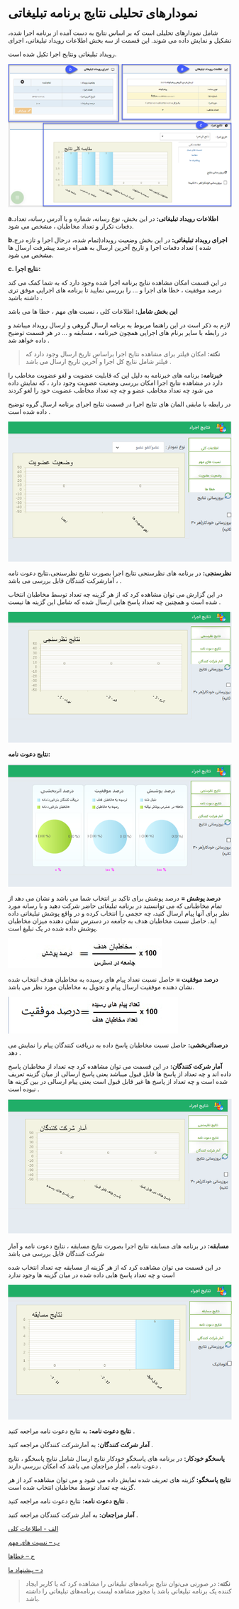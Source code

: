 # نمودارهای تحلیلی نتایج برنامه تبلیغاتی

شامل نمودارهای تحلیلی است که بر اساس نتایج به دست آمده از برنامه اجرا شده، تشکیل و نمایش داده می شوند. این قسمت از سه بخش اطلاعات رویداد تبلیغاتی، اجرای

رویداد تبلیغاتی ونتایج اجرا تکیل شده است.

![](kampein1.png)

**a.اطلاعات رویداد تبلیغاتی:** در این بخش، نوع رسانه، شماره و یا آدرس رسانه، تعداد دفعات تکرار و تعداد مخاطبان ، مشخص می شود.

**b.اجرای رویداد تبلیغاتی:** در این بخش وضعیت رویداد(تمام شده، درحال اجرا و تازه درج شده ) تعداد دفعات اجرا و تاریخ آخرین ارسال به همراه درصد پیشرفت ارسال ها مشخص می شود.

 **c. نتایج اجرا:**

در این قسمت امکان مشاهده نتایج برنامه اجرا شده وجود دارد که به شما کمک می کند درصد موفقیت ، خطا های اجرا و ... را بررسی نمایید تا برنامه های اجرایی موفق تری داشته باشید .

**این بخش شامل:** اطلاعات کلی ، نسبت های مهم ، خطا ها می باشد

لازم به ذکر است در این راهنما مربوط به برنامه ارسال گروهی و ارسال رویداد میباشد و در رابطه با سایر برنام های اجرایی همچون خبرنامه ، مسابقه و ... در هر قسمت توضیح داده خواهد شد .

> **نکته:** امکان فیلتر برای مشاهده نتایج اجرا براساس تاریخ ارسال وجود دارد که فیلتر شامل نتایج کل اجرا و آخرین تاریخ ارسال می باشد .

**خبرنامه:** برنامه های خبرنامه به دلیل این که قابلیت عضویت و لغو عضویت مخاطب را دارد در  مشاهده نتایج اجرا امکان بررسی وضعیت عضویت وجود دارد ، که نمایش داده می شود چه تعداد مخاطب عضو و چه چه تعداد مخاطب عضویت خود را لغو کردند

در رابطه با مابقی المان های نتایج اجرا در قسمت نتایج اجرای برنامه ارسال گروه توضیح داده شده است .

![](25.png)

**نظرسنجی:** در برنامه های نظرسنجی نتایج اجرا بصورت نتایج نظرسنجی،نتایج دعوت نامه ، آمارشرکت کنندگان قابل بررسی می باشد .

  در این گزارش می توان مشاهده کرد که از  هر گزینه چه تعداد توسط مخاطبان انتخاب شده است و همچنین چه تعداد پاسخ هایی ارسال شده که شامل این گزینه ها نیست .

  ![](26.png)

  **نتایج دعوت نامه:**

![](27.png)

**درصد پوشش =** درصد پوشش برای تاکید بر انتخاب شما می باشد و نشان می دهد از تمام مخاطبانی که می توانستید در برنامه تبلیغاتی حاضر شرکت دهید و با رسانه مورد نظر برای آنها پیام ارسال کنید، چه حجمی را انتخاب کرده و در واقع پوشش تبلیغاتی داده اید. حاصل نسبت مخاطبان هدف  به جامعه در دسترس  نشان دهنده میزان مخاطبان پوشش داده شده در یک تبلیغ است.

![](28.jpg)

**درصد موفقیت =** حاصل نسبت تعداد پیام های رسیده به مخاطبان هدف انتخاب شده نشان دهنده موفقیت ارسال پیام و تحویل به مخاطبان مورد نظر می باشد.


![](29.png)

**درصداثربخشی:** حاصل نسبت مخاطبان پاسخ داده به دریافت کنندگان پیام را نمایش می دهد .

**آمار شرکت کنندگان:** در این قسمت می توان مشاهده کرد چه تعداد از مخاطبان پاسخ داده اند و چه تعداد از پاسخ ها قابل قبول میباشد یعنی پاسخ ارسالی از میان گزینه تعریف شده است  و چه تعداد از پاسخ ها غیر قابل قبول است یعنی پیام ارسالی در بین گزینه ها نبوده است .

![](30.png)

**مسابقه:**  در برنامه های مسابقه نتایج اجرا بصورت نتایج مسابقه ، نتایج دعوت نامه و آمار شرکت کنندگان قابل بررسی می باشد

 در این قسمت می توان مشاهده کرد که از هر گزینه از مسابقه چه تعداد انتخاب شده است و چه تعداد پاسخ هایی  داده شده در میان گزینه ها وجود ندارد
 
 ![](31.png)
 
 
 **نتایج دعوت نامه:** به نتایج دعوت نامه مراجعه کنید . 

**آمار شرکت کنندگان:** به آمارشرکت کنندگان مراجعه کنید .


**پاسخگو خودکار:** در برنامه های پاسخگو خودکار نتایج ارسال شامل  نتایج پاسخگو ، نتایج دعوت نامه ، آمار مراجعان می باشد که امکان بررسی دارند .

**نتایج پاسخگو:** گزینه های تعریف شده نمایش  داده می شود و می توان مشاهده کرد از هر گزینه چه تعداد توسط مخاطبان انتخاب شده است.

**نتایج دعوت نامه:**  نتایج دعوت نامه مراجعه کنید  .

**آمار مراجعان:**  به آمار شرکت کنندگان مراجعه کنید .


[الف - اطلاعات کلی](https://github.com/1stco/PayamGostarDocs/tree/master/Help/Marketing/Advertising-analysis-chart/etelat-koli/etelatkoli.md)

[ب – نسبت های مهم](https://github.com/1stco/PayamGostarDocs/tree/master/Help/Marketing/Advertising-analysis-chart/advertising-importantbalance/advertising-importantbalance.md)

[ج – خطاها](https://github.com/1stco/PayamGostarDocs/tree/master/Help/Marketing/Advertising-analysis-chart/advertising-importanterrors/advertising-importanterrors.md)

[د – پیشنهاد ما](https://github.com/1stco/PayamGostarDocs/blob/master/Help/Marketing/Advertising-analysis-chart/advertising-oursuggestion/advertising-oursuggestion.md)

> **نکته:** در صورتی می‌توان نتایج برنامه‌های تبلیغاتی را مشاهده کرد که یا کاربر ایجاد کننده یک برنامه تبلیغاتی باشد یا مجوز مشاهده لیست برنامه‌های تبلیغاتی را داشته باشد. 

